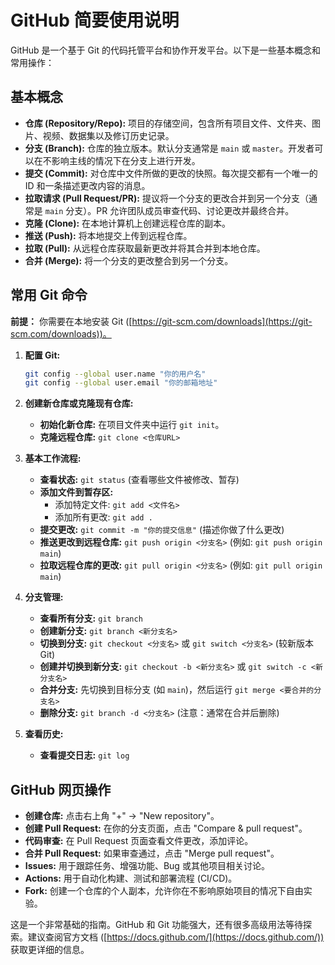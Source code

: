 # GitHub 简要使用说明

GitHub 是一个基于 Git 的代码托管平台和协作开发平台。以下是一些基本概念和常用操作：

## 基本概念

*   **仓库 (Repository/Repo):** 项目的存储空间，包含所有项目文件、文件夹、图片、视频、数据集以及修订历史记录。
*   **分支 (Branch):** 仓库的独立版本。默认分支通常是 `main` 或 `master`。开发者可以在不影响主线的情况下在分支上进行开发。
*   **提交 (Commit):** 对仓库中文件所做的更改的快照。每次提交都有一个唯一的 ID 和一条描述更改内容的消息。
*   **拉取请求 (Pull Request/PR):** 提议将一个分支的更改合并到另一个分支（通常是 `main` 分支）。PR 允许团队成员审查代码、讨论更改并最终合并。
*   **克隆 (Clone):** 在本地计算机上创建远程仓库的副本。
*   **推送 (Push):** 将本地提交上传到远程仓库。
*   **拉取 (Pull):** 从远程仓库获取最新更改并将其合并到本地仓库。
*   **合并 (Merge):** 将一个分支的更改整合到另一个分支。

## 常用 Git 命令

**前提：** 你需要在本地安装 Git ([https://git-scm.com/downloads](https://git-scm.com/downloads))。

1.  **配置 Git:**
    ```bash
    git config --global user.name "你的用户名"
    git config --global user.email "你的邮箱地址"
    ```

2.  **创建新仓库或克隆现有仓库:**
    *   **初始化新仓库:** 在项目文件夹中运行 `git init`。
    *   **克隆远程仓库:** `git clone <仓库URL>`

3.  **基本工作流程:**
    *   **查看状态:** `git status` (查看哪些文件被修改、暂存)
    *   **添加文件到暂存区:**
        *   添加特定文件: `git add <文件名>`
        *   添加所有更改: `git add .`
    *   **提交更改:** `git commit -m "你的提交信息"` (描述你做了什么更改)
    *   **推送更改到远程仓库:** `git push origin <分支名>` (例如: `git push origin main`)
    *   **拉取远程仓库的更改:** `git pull origin <分支名>` (例如: `git pull origin main`)

4.  **分支管理:**
    *   **查看所有分支:** `git branch`
    *   **创建新分支:** `git branch <新分支名>`
    *   **切换到分支:** `git checkout <分支名>` 或 `git switch <分支名>` (较新版本 Git)
    *   **创建并切换到新分支:** `git checkout -b <新分支名>` 或 `git switch -c <新分支名>`
    *   **合并分支:** 先切换到目标分支 (如 `main`)，然后运行 `git merge <要合并的分支名>`
    *   **删除分支:** `git branch -d <分支名>` (注意：通常在合并后删除)

5.  **查看历史:**
    *   **查看提交日志:** `git log`

## GitHub 网页操作

*   **创建仓库:** 点击右上角 "+" -> "New repository"。
*   **创建 Pull Request:** 在你的分支页面，点击 "Compare & pull request"。
*   **代码审查:** 在 Pull Request 页面查看文件更改，添加评论。
*   **合并 Pull Request:** 如果审查通过，点击 "Merge pull request"。
*   **Issues:** 用于跟踪任务、增强功能、Bug 或其他项目相关讨论。
*   **Actions:** 用于自动化构建、测试和部署流程 (CI/CD)。
*   **Fork:** 创建一个仓库的个人副本，允许你在不影响原始项目的情况下自由实验。

这是一个非常基础的指南。GitHub 和 Git 功能强大，还有很多高级用法等待探索。建议查阅官方文档 ([https://docs.github.com/](https://docs.github.com/)) 获取更详细的信息。

